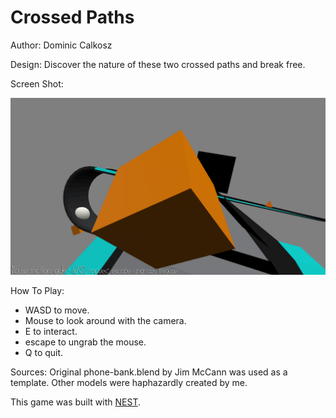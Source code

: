 # Crossed Paths

Author: Dominic Calkosz

Design: Discover the nature of these two crossed paths and break free.


Screen Shot:

![Screen Shot](screenshot.png)


How To Play:

* WASD to move.
* Mouse to look around with the camera.
* E to interact.
* escape to ungrab the mouse.
* Q to quit.


Sources: Original phone-bank.blend by Jim McCann was used as a template. Other models were haphazardly created by me.

This game was built with [NEST](NEST.md).

